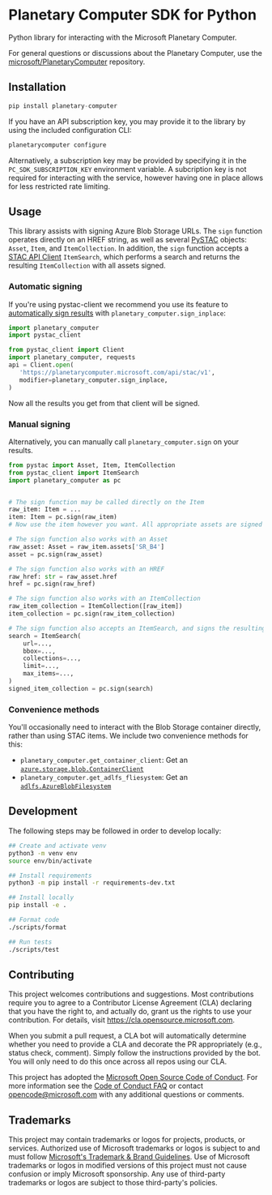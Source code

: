 # Planetary Computer SDK for Python

Python library for interacting with the Microsoft Planetary Computer.

For general questions or discussions about the Planetary Computer, use the [microsoft/PlanetaryComputer](http://github.com/microsoft/PlanetaryComputer) repository.

## Installation

```python
pip install planetary-computer
```

If you have an API subscription key, you may provide it to the library by using the included configuration CLI:

```bash
planetarycomputer configure
```

Alternatively, a subscription key may be provided by specifying it in the `PC_SDK_SUBSCRIPTION_KEY` environment variable. A subcription key is not required for interacting with the service, however having one in place allows for less restricted rate limiting.


## Usage

This library assists with signing Azure Blob Storage URLs. The `sign` function operates directly on an HREF string, as well as several [PySTAC](https://github.com/stac-utils/pystac) objects: `Asset`, `Item`, and `ItemCollection`. In addition, the `sign` function accepts a [STAC API Client](https://pystac-client.readthedocs.io/en/stable/) `ItemSearch`, which performs a search and returns the resulting `ItemCollection` with all assets signed.

### Automatic signing

If you're using pystac-client we recommend you use its feature to [automatically sign results](https://pystac-client.readthedocs.io/en/stable/usage.html#automatically-modifying-results) with ``planetary_computer.sign_inplace``:

```python
import planetary_computer
import pystac_client

from pystac_client import Client
import planetary_computer, requests
api = Client.open(
   'https://planetarycomputer.microsoft.com/api/stac/v1',
   modifier=planetary_computer.sign_inplace,
)
```

Now all the results you get from that client will be signed.

### Manual signing

Alternatively, you can manually call ``planetary_computer.sign`` on your results.

```python
from pystac import Asset, Item, ItemCollection
from pystac_client import ItemSearch
import planetary_computer as pc


# The sign function may be called directly on the Item
raw_item: Item = ...
item: Item = pc.sign(raw_item)
# Now use the item however you want. All appropriate assets are signed for read access.

# The sign function also works with an Asset
raw_asset: Asset = raw_item.assets['SR_B4']
asset = pc.sign(raw_asset)

# The sign function also works with an HREF
raw_href: str = raw_asset.href
href = pc.sign(raw_href)

# The sign function also works with an ItemCollection
raw_item_collection = ItemCollection([raw_item])
item_collection = pc.sign(raw_item_collection)

# The sign function also accepts an ItemSearch, and signs the resulting ItemCollection
search = ItemSearch(
    url=...,
    bbox=...,
    collections=...,
    limit=...,
    max_items=...,
)
signed_item_collection = pc.sign(search)
```

### Convenience methods

You'll occasionally need to interact with the Blob Storage container directly, rather than
using STAC items. We include two convenience methods for this:

* `planetary_computer.get_container_client`: Get an [`azure.storage.blob.ContainerClient`](https://learn.microsoft.com/en-us/python/api/azure-storage-blob/azure.storage.blob.containerclient?view=azure-python)
* `planetary_computer.get_adlfs_fliesystem`: Get an [`adlfs.AzureBlobFilesystem`](https://github.com/fsspec/adlfs)

## Development

The following steps may be followed in order to develop locally:

```bash
## Create and activate venv
python3 -m venv env
source env/bin/activate

## Install requirements
python3 -m pip install -r requirements-dev.txt

## Install locally
pip install -e .

## Format code
./scripts/format

## Run tests
./scripts/test
```

## Contributing

This project welcomes contributions and suggestions.  Most contributions require you to agree to a
Contributor License Agreement (CLA) declaring that you have the right to, and actually do, grant us
the rights to use your contribution. For details, visit https://cla.opensource.microsoft.com.

When you submit a pull request, a CLA bot will automatically determine whether you need to provide
a CLA and decorate the PR appropriately (e.g., status check, comment). Simply follow the instructions
provided by the bot. You will only need to do this once across all repos using our CLA.

This project has adopted the [Microsoft Open Source Code of Conduct](https://opensource.microsoft.com/codeofconduct/).
For more information see the [Code of Conduct FAQ](https://opensource.microsoft.com/codeofconduct/faq/) or
contact [opencode@microsoft.com](mailto:opencode@microsoft.com) with any additional questions or comments.

## Trademarks

This project may contain trademarks or logos for projects, products, or services. Authorized use of Microsoft
trademarks or logos is subject to and must follow
[Microsoft's Trademark & Brand Guidelines](https://www.microsoft.com/en-us/legal/intellectualproperty/trademarks/usage/general).
Use of Microsoft trademarks or logos in modified versions of this project must not cause confusion or imply Microsoft sponsorship.
Any use of third-party trademarks or logos are subject to those third-party's policies.
